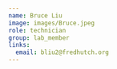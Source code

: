 ```yaml
---
name: Bruce Liu
image: images/Bruce.jpeg
role: technician
group: lab_member
links:
  email: bliu2@fredhutch.org
---
```


